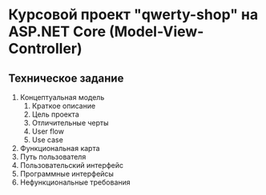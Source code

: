 # Курсовой проект "qwerty-shop" на ASP.NET Core (Model-View-Controller)

## Техническое задание

1. Концептуальная модель
   1. Краткое описание
   2. Цель проекта
   3. Отличительные черты
   4. User flow
   5. Use case
2. Функциональная карта
3. Путь пользователя
4. Пользовательский интерфейс
5. Программные интерфейсы
6. Нефункциональные требования
